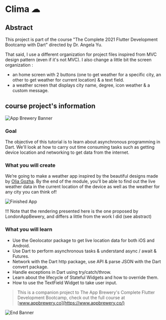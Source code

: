 # Clima ☁

## Abstract 
This project is part of the course "The Complete 2021 Flutter Development Bootcamp with Dart" directed by Dr. Angela Yu. 

That said, I use a different organization for project files inspired from MVC design pattern (even if it's not MVC).
I also change a little bit the screen organization : 
 - an home screen with 2 buttons (one to get weather for a specific city, an other to get weather for current location) & a text field.
 - a weather screen that displays city name, degree, icon weather & a custom message. 

## course project's information
![App Brewery Banner](https://github.com/londonappbrewery/Images/blob/master/AppBreweryBanner.png)

### Goal
The objective of this tutorial is to learn about asynchronous programming in Dart. We'll look at how to carry out time consuming tasks such as getting device location and networking to get data from the internet. 

### What you will create
We’re going to make a weather app inspired by the beautiful designs made by [Olia Gozha](https://dribbble.com/shots/4663154-). By the end of the module, you'll be able to find out the live weather data in the current location of the device as well as the weather for any city you can think of!

![Finished App](https://github.com/londonappbrewery/Images/blob/master/clima-demo.gif)

!!! Note that the rendering presented here is the one proposed by LondonAppBewery, and differs a little from the work I did (see abstract)

### What you will learn
- Use the Geolocator package to get live location data for both iOS and Android.
- Use Dart to perform asynchronous tasks & understand async / await & Futures.
- Network with the Dart http package, use API & parse JSON with the Dart convert package.
- Handle exceptions in Dart using try/catch/throw.
- Learn about the lifecycle of Stateful Widgets and how to override them.
- How to use the TextField Widget to take user input.

>This is a companion project to The App Brewery's Complete Flutter Development Bootcamp, check out the full course at [www.appbrewery.co](https://www.appbrewery.co/)

![End Banner](https://github.com/londonappbrewery/Images/blob/master/readme-end-banner.png)
